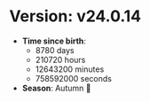 # Version: v24.0.14
- **Time since birth**:
  - 8780 days
  - 210720 hours
  - 12643200 minutes
  - 758592000 seconds
- **Season**: Autumn 🍁
